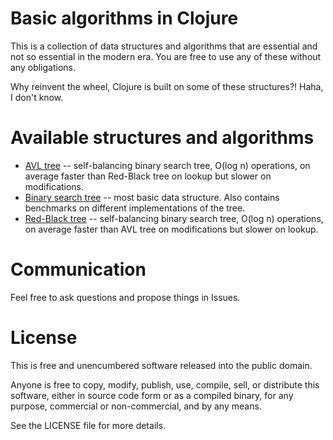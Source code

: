 # Basic algorithms in Clojure

This is a collection of data structures and algorithms that are essential and
not so essential in the modern era. You are free to use any of these without
any obligations.

Why reinvent the wheel, Clojure is built on some of these structures?! Haha, I
don't know.

# Available structures and algorithms

- [AVL tree][1] -- self-balancing binary search tree, O(log n) operations, on
  average faster than Red-Black tree on lookup but slower on modifications.
- [Binary search tree][2] -- most basic data structure. Also contains
  benchmarks on different implementations of the tree.
- [Red-Black tree][3] -- self-balancing binary search tree, O(log n)
  operations, on average faster than AVL tree on modifications but slower on
  lookup.

[1]: https://github.com/greenfork/clj-basic-algorithms/blob/master/src/clj_basic_algorithms/AVL_tree
[2]: https://github.com/greenfork/clj-basic-algorithms/tree/master/src/clj_basic_algorithms/binary_search_tree
[3]: https://github.com/greenfork/clj-basic-algorithms/tree/master/src/clj_basic_algorithms/redblack_tree

# Communication

Feel free to ask questions and propose things in Issues.

# License

This is free and unencumbered software released into the public domain.

Anyone is free to copy, modify, publish, use, compile, sell, or distribute
this software, either in source code form or as a compiled binary, for any
purpose, commercial or non-commercial, and by any means.

See the LICENSE file for more details.
